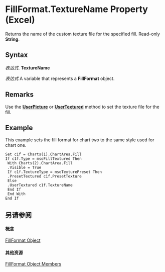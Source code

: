 
# FillFormat.TextureName Property (Excel)

Returns the name of the custom texture file for the specified fill. Read-only  **String**.


## Syntax

 _表达式_. **TextureName**

 _表达式_ A variable that represents a **FillFormat** object.


## Remarks

Use the  **[UserPicture](2096768a-7836-8445-c959-73cf3672fd32.md)** or **[UserTextured](8c8e7569-50e9-fec5-9c0e-195b26f9394c.md)** method to set the texture file for the fill.


## Example

This example sets the fill format for chart two to the same style used for chart one.


```
Set c1f = Charts(1).ChartArea.Fill 
If c1f.Type = msoFillTextured Then 
 With Charts(2).ChartArea.Fill 
 .Visible = True 
 If c1f.TextureType = msoTexturePreset Then 
 .PresetTextured c1f.PresetTexture 
 Else 
 .UserTextured c1f.TextureName 
 End If 
 End With 
End If
```


## 另请参阅


#### 概念


[FillFormat Object](b602e09e-97ab-bfbe-1796-bc44ebb7dc28.md)
#### 其他资源


[FillFormat Object Members](http://msdn.microsoft.com/library/da1a1680-4b9d-c6fb-6562-bf1ec9f57921%28Office.15%29.aspx)